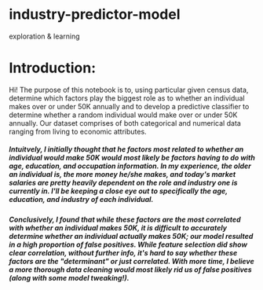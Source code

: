 # industry-predictor-model
exploration &amp; learning
# Introduction:                                                                                                        

 Hi! The purpose of this notebook is to, using particular given census data, determine which factors play the biggest role as to whether an individual makes over or under 50K annually and to develop a predictive classifier to determine whether a random individual would make over or under 50K annually. Our dataset comprises of both categorical and numerical data ranging from living to economic attributes. 



##### Intuitvely, I initially thought that he factors most related to whether an individual would make 50K would most likely be factors having to do with age, education, and occupation information. In my experience, the older an individual is, the more money he/she makes, and today's market salaries are pretty heavily dependent on the role and industry one is currently in. I'll be keeping a close eye out to specifically the age, education, and industry of each individual.

##### Conclusively, I found that while these factors are the most correlated with whether an individual makes 50K, it is difficult to accurately determine whether an individual actually makes 50K; our model resulted in a high proportion of false positives. While feature selection did show clear correlation, without further info, it's hard to say whether these factors are the "determinant" or just correlated. With more time, I believe a more thorough data cleaning would most likely rid us of false positives  (along with some model tweaking!).

